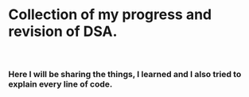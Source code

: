 # Collection of my progress and revision of DSA.

<br/>

### Here I will be sharing the things, I learned and I also tried to explain every line of code.
